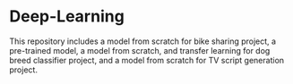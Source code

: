 # Deep-Learning
This repository includes a model from scratch for bike sharing project, a pre-trained model, a model from scratch, and transfer learning for dog breed classifier project, and a model from scratch for TV script generation project. 
